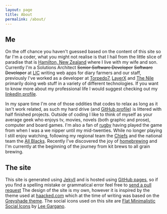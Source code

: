 ```yaml
---
layout: page
title: About
permalink: /about/
---
```


## Me

On the off chance you haven't guessed based on the content of this site so far I'm a coder, what you might not realise is that I hail from the little slice of paradise that is [Hamilton, New Zealand](http://en.wikipedia.org/wiki/Hamilton,_New_Zealand) where I live with my wife and son. Currently I'm a Solutions Architect ~~Senior Software Developer~~ ~~Software Developer~~ at [LIC](http://www.lic.co.nz/) writing web apps for diary farmers and our staff, previously I've worked as a developer at [Torpedo7](http://www.torpedo7.co.nz/), [LayerX](http://layerx.co.nz/) and [The Nile](http://thenile.co.nz/) primarily doing web stuff in a variety of different technologies. If you want to know more about my professional life I would suggest checking out my [linkedIn profile](http://nz.linkedin.com/in/mikelowen).

In my spare time I'm one of those oddities that codes to relax as long as it isn't work related, as such my hard drive (and [GitHub profile](https://github.com/mlowen)) is littered with half finished projects. Outside of coding I like to think of myself as your average geek who enjoys tv, movies, novels (both graphic and prose), computer and board games. I'm also a fan of [rugby](http://en.wikipedia.org/wiki/Rugby_union) having played the game from when I was a we nipper until my mid-twenties. While no longer playing I still enjoy watching, following my regional team the [Chiefs](http://en.wikipedia.org/wiki/Chiefs_(rugby_union)) and the national team the [All Blacks](http://en.wikipedia.org/wiki/New_Zealand_national_rugby_union_team). Recently I've discovered the joy of [homebrewing](http://en.wikipedia.org/wiki/Homebrewing) and I'm currently at the beginning of the journey from kit brews to all grain brewing.


## The site

This site is generated using [Jekyll](http://jekyllrb.com/) and is hosted using [GitHub pages](https://pages.github.com/), so if you find a spelling mistake or grammatical error feel free to [send a pull request](https://github.com/mlowen/mlowen.github.io) The design of the site is my own, however it is inspired by the theme used at [haacked.com](http://haacked.com/) which at the time of writing was based on the [Greyshade theme](https://github.com/shashankmehta/greyshade). The social icons used on this site are [Flat Minimalistic Social Icons](https://dribbble.com/shots/1427054-Flat-Minimalistic-Social-Icons) by [Lee Gargano](http://leegargano.com/).
